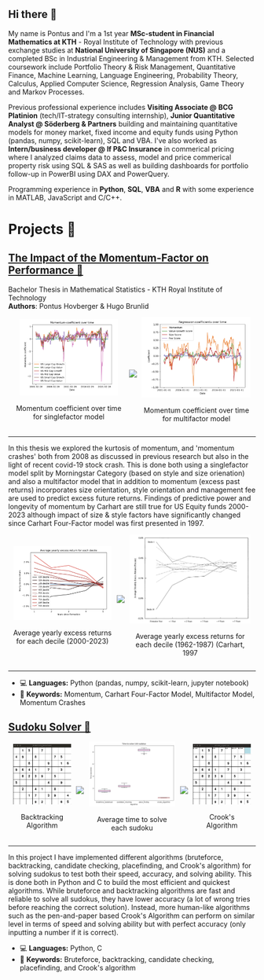 ## Hi there 👋

My name is Pontus and I'm a 1st year **MSc-student in Financial Mathematics at KTH** - Royal Institute of Technology with previous exchange studies at **National University of Singapore (NUS)** and a completed BSc in Industrial Engineering & Management from KTH. Selected coursework include Portfolio Theory \& Risk Management, Quantitative Finance, Machine Learning, Language Engineering, Probability Theory, Calculus, Applied Computer Science, Regression Analysis, Game Theory and Markov Processes.

Previous professional experience includes **Visiting Associate @ BCG Platinion** (tech/IT-strategy consulting internship), **Junior Quantitative Analyst @ Söderberg & Partners** building and maintaining quantitative models for money market, fixed income and equity funds using Python (pandas, numpy, scikit-learn), SQL and VBA. I've also worked as **Intern/business developer @ If P&C Insurance** in commerical pricing where I analyzed claims data to assess, model and price commerical property risk using SQL & SAS as well as building dashboards for portfolio follow-up in PowerBI using DAX and PowerQuery.

Programming experience in **Python**, **SQL**, **VBA** and **R** with some experience in MATLAB, JavaScript and C/C++.

# Projects 🚀
## [The Impact of the Momentum-Factor on Performance 📘](https://github.com/PontusHovb/Bachelor-Thesis)
Bachelor Thesis in Mathematical Statistics - KTH Royal Institute of Technology <br />
**Authors**: Pontus Hovberger & Hugo Brunlid <br />
<div style="display: flex; justify-content: center; align-items: center;">
    <div style="text-align: center; margin: 0 10px;">
        <img width="200" alt="Singlefactor model" src="https://github.com/PontusHovb/Bachelor-Thesis/blob/main/Figures/Singlefactor%20model.png"/>
        <p>Momentum coefficient over time for singlefactor model</p>
    </div>
    <img width="25" src="https://github.com/PontusHovb/Sudoku/assets/67122081/5818307d-976f-4cfc-9ad9-cf1ef711ceb1"/>
    <div style="text-align: center; margin: 0 10px;">
        <img width="300" alt="Multifactor model" src="https://github.com/PontusHovb/Bachelor-Thesis/blob/main/Figures/Multifactor%20model.png"/>
        <p>Momentum coefficient over time for multifactor model</p>
    </div>
</div>

---

In this thesis we explored the kurtosis of momentum, and 'momentum crashes' both from 2008 as discussed in previous research but also in the light of recent covid-19 stock crash. This is done both using a singlefactor model split by Morningstar Category (based on style and size orienation) and also a multifactor model that in addition to momentum (excess past returns) incorporates size orientation, style orientation and management fee are used to predict excess future returns. Findings of predictive power and longevity of momentum by Carhart are still true for US Equity funds 2000-2023 although impact of size & style factors have significantly changed since Carhart Four-Factor model was first presented in 1997. 
<div style="display: flex; justify-content: center; align-items: center;">
    <div style="text-align: center; margin: 0 10px;">
        <img width="200" alt="Average excess return per decile (2000-2023)" src="https://github.com/PontusHovb/Bachelor-Thesis/blob/main/Figures/Average%20Excess%20Return%20for%20each%20Decile.png"/>
        <p>Average yearly excess returns for each decile (2000-2023)</p>
    </div>
    <img width="25" src="https://github.com/PontusHovb/Sudoku/assets/67122081/5818307d-976f-4cfc-9ad9-cf1ef711ceb1"/>
    <div style="text-align: center; margin: 0 10px;">
        <img width="300" alt="Average excess return per decile (1962-1987)" src="https://github.com/PontusHovb/Bachelor-Thesis/blob/main/Figures/Carhart%20Four-Factor%20model.png"/>
        <p>Average yearly excess returns for each decile (1962-1987) (Carhart, 1997</p>
    </div>
</div>

---

- 💻 **Languages:** Python (pandas, numpy, scikit-learn, jupyter notebook)
- 🔑 **Keywords:** Momentum, Carhart Four-Factor Model, Multifactor Model, Momentum Crashes 
  
## [Sudoku Solver 🧩](https://github.com/PontusHovb/Sudoku-Solver)
<div style="display: flex; justify-content: center; align-items: center;">
    <div style="text-align: center; margin: 0 10px;">
        <img width="200" alt="Backtracking" src="https://github.com/PontusHovb/Sudoku/blob/master/GIFs%20%26%20Graphs/bruteforce_lookahead.gif"/>
        <p>Backtracking Algorithm</p>
    </div>
    <img width="25" src="https://github.com/PontusHovb/Sudoku/assets/67122081/5818307d-976f-4cfc-9ad9-cf1ef711ceb1"/>
    <div style="text-align: center; margin: 0 10px;">
        <img width="300" alt="Average time per sudoku" src="https://github.com/PontusHovb/Sudoku/blob/master/GIFs%20%26%20Graphs/average_time.png"/>
        <p>Average time to solve each sudoku</p>
    </div>
    <img width="25" src="https://github.com/PontusHovb/Sudoku/assets/67122081/5818307d-976f-4cfc-9ad9-cf1ef711ceb1"/>
    <div style="text-align: center; margin: 0 10px;">
        <img width="200" alt="Crook's Algorithm" src="https://github.com/PontusHovb/Sudoku/blob/master/GIFs%20%26%20Graphs/crooks_algorithm.gif"/>
        <p>Crook's Algorithm</p>
    </div>
</div>

---

In this project I have implemented different algorithms (bruteforce, backtracking, candidate checking, placefinding, and Crook's algorithm) for solving sudokus to test both their speed, accuracy, and solving ability. This is done both in Python and C to build the most efficient and quickest algorithms. While bruteforce and backtracking algorithms are fast and reliable to solve all sudokus, they have lower accuracy (a lot of wrong tries before reaching the correct solution). Instead, more human-like algorithms such as the pen-and-paper based Crook's Algorithm can perform on similar level in terms of speed and solving ability but with perfect accuracy (only inputting a number if it is correct).

- 💻 **Languages:** Python, C
- 🔑 **Keywords:** Bruteforce, backtracking, candidate checking, placefinding, and Crook's algorithm
